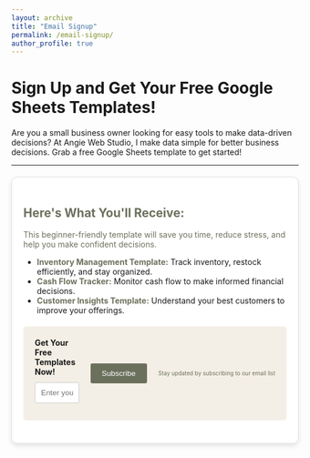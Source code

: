 ```yaml
---
layout: archive
title: "Email Signup"
permalink: /email-signup/
author_profile: true
---
```


<h1>Sign Up and Get Your Free Google Sheets Templates!</h1>
<p>Are you a small business owner looking for easy tools to make data-driven decisions? At Angie Web Studio, I make data simple for better business decisions. Grab a free Google Sheets template to get started!</p>

---

<div class="card">
  <h2>Here's What You'll Receive:</h2>
  <p>This beginner-friendly template will save you time, reduce stress, and help you make confident decisions.</p>

  <ul>
    <li><strong style="color: #6b705c;">Inventory Management Template:</strong> Track inventory, restock efficiently, and stay organized.</li>
    <li><strong style="color: #6b705c;">Cash Flow Tracker:</strong> Monitor cash flow to make informed financial decisions.</li>
    <li><strong style="color: #6b705c;">Customer Insights Template:</strong> Understand your best customers to improve your offerings.</li>
  </ul>

  <form action="https://formspree.io/f/mrbgzvqp" method="POST" style="background-color: #f4efe6; padding: 20px; border-radius: 5px; max-width: 100%; margin: 20px 0; display: grid; grid-template-columns: 1fr auto auto; align-items: center; gap: 10px;">
    <label><strong>Get Your Free Templates Now!</strong>
      <input type="email" name="email" placeholder="Enter your email" required>
    </label>
    <button type="submit" style="margin-left: 10px;">Subscribe</button>
    <p style="font-size: 0.7em; color: #6b705c; margin-left: 10px;">Stay updated by subscribing to our email list</p>
  </form>
</div>


<style>
  /* Custom styles for the email signup form */
  form {
    background-color: #f4efe6;
    padding: 20px;
    border-radius: 5px;
    max-width: 100%;
    margin: 20px 0;  /* Adding margin to separate the form from the card content */
    display: flex;
    align-items: center;
  }

  input[type="email"] {
    width: 100%;
    padding: 10px;
    margin: 10px 0;
    border-radius: 3px;
    border: 1px solid #ccc;
  }

  button {
    background-color: #6b705c;
    color: white;
    padding: 10px 20px;
    border: none;
    border-radius: 3px;
    cursor: pointer;
    margin-left: 10px;
  }

  button:hover {
    background-color: #d4a373;
  }

  .card {
    background-color: #fff;
    border-radius: 10px;
    box-shadow: 0 4px 8px rgba(0, 0, 0, 0.1);
    padding: 20px;
    margin: 20px 0;
    max-width: 600px;
    border: 1px solid #e0e0e0;
  }

  .card h2, .card h3, .card p {
    color: #6b705c;
  }

  .card h2 {
    color: #6b705c;
  }

  .card h3 {
    color: #6b705c;
  }

  .card p {
    color: #6b705c;
  }
</style>